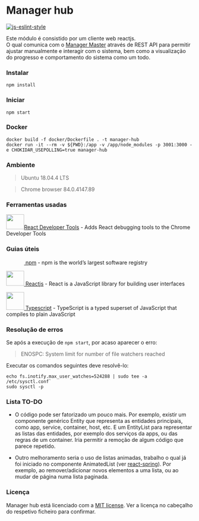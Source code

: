 # Manager hub

[![js-eslint-style](https://img.shields.io/badge/code%20style-TSLint-blue.svg?style=flat-square)](https://palantir.github.io/tslint/)

Este módulo é consistido por um cliente web reactjs.  
O qual comunica com o [Manager Master](/usmanager/manager-master) através de REST API para permitir 
ajustar manualmente e interagir com o sistema, bem como a visualização do progresso e comportamento do sistema como um todo.  
 
 ### Instalar
 
```shell script
npm install
```
 
 ### Iniciar
 
```shell script
npm start
```
 
### Docker
 
```shell script
docker build -f docker/Dockerfile . -t manager-hub
docker run -it --rm -v ${PWD}:/app -v /app/node_modules -p 3001:3000 -e CHOKIDAR_USEPOLLING=true manager-hub
```

### Ambiente
 
> Ubuntu 18.04.4 LTS  
 
> Chrome browser 84.0.4147.89

### Ferramentas usadas

[<img src="https://i.imgur.com/LGowRP4.png" alt="" width="48" height="40">React Developer Tools](https://chrome.google.com/webstore/detail/react-developer-tools/fmkadmapgofadopljbjfkapdkoienihi?hl=en) - Adds React debugging tools to the Chrome Developer Tools

### Guias úteis

[<img src="https://i.imgur.com/GBqHVDe.png" alt="" width="48" height="15"> npm](https://docs.npmjs.com/) - npm is the world’s largest software registry

[<img src="https://i.imgur.com/LGowRP4.png" alt="" width="48" height="40"> Reactjs](https://reactjs.org/docs/getting-started.html) - React is a JavaScript library for building user interfaces

[<img src="https://i.imgur.com/lwAbTpS.png" alt="" width="48" height="48"> Typescript](https://www.typescriptlang.org/docs/home.html) - TypeScript is a typed superset of JavaScript that compiles to plain JavaScript

### Resolução de erros

Se após a execução de `npm start`, por acaso aparecer o erro:

> ENOSPC: System limit for number of file watchers reached

Executar os comandos seguintes deve resolvê-lo:

```shell script
echo fs.inotify.max_user_watches=524288 | sudo tee -a /etc/sysctl.conf`
sudo sysctl -p
```

### Lista TO-DO

- O código pode ser fatorizado um pouco mais. 
Por exemplo, existir um componente genérico Entity que representa as entidades principais,
como app, service, container, host, etc. E um EntityList para representar as listas das entidades, 
por exemplo dos serviços da apps, ou das regras de um container.
Iria permitir a remoção de algum código que parece repetido.

- Outro melhoramento seria o uso de listas animadas, trabalho o qual já foi iniciado no componente AnimatedList (ver [react-spring](https://www.react-spring.io/)).
Por exemplo, ao remover/adicionar novos elementos a uma lista, ou ao mudar de página numa lista paginada.

### Licença

Manager hub está licenciado com a [MIT license](../LICENSE). Ver a licença no cabeçalho do respetivo ficheiro para confirmar.
